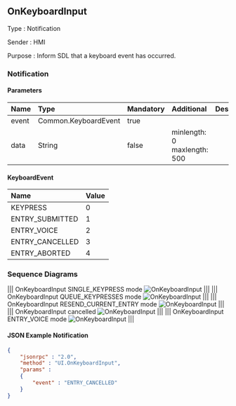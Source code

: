 ## OnKeyboardInput

Type
: Notification

Sender
: HMI

Purpose
: Inform SDL that a keyboard event has occurred.

### Notification

#### Parameters

|Name|Type|Mandatory|Additional|Description|
|:---|:---|:--------|:---------|:----------|
|event|Common.KeyboardEvent|true|||
|data|String|false|minlength: 0<br>maxlength: 500||

#### KeyboardEvent

|Name|Value|
|:---|:----|
|KEYPRESS|0|
|ENTRY_SUBMITTED|1|
|ENTRY_VOICE|2|
|ENTRY_CANCELLED|3|
|ENTRY_ABORTED|4|

### Sequence Diagrams
|||
OnKeyboardInput SINGLE_KEYPRESS mode
![OnKeyboardInput](./assets/OnKeyboardInputSingle.png)
|||
|||
OnKeyboardInput QUEUE_KEYPRESSES mode
![OnKeyboardInput](./assets/OnKeyboardInputQueue.png)
|||
|||
OnKeyboardInput RESEND_CURRENT_ENTRY mode
![OnKeyboardInput](./assets/OnKeyboardInputResend.png)
|||
|||
OnKeyboardInput cancelled
![OnKeyboardInput](./assets/OnKeyboardInputCancel.png)
|||
|||
OnKeyboardInput ENTRY_VOICE mode
![OnKeyboardInput](./assets/OnKeyboardInputVoice.png)
|||

#### JSON Example Notification
```json
{
	"jsonrpc" : "2.0",
	"method" : "UI.OnKeyboardInput",
	"params" :
	{
		"event" : "ENTRY_CANCELLED"
	}
}
```
